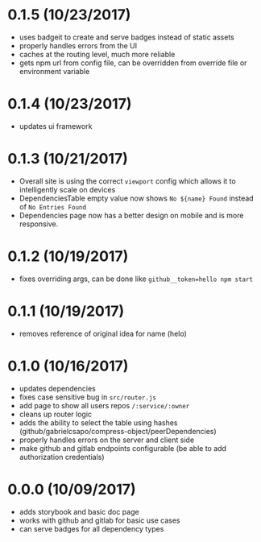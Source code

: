 # 0.1.5 (10/23/2017)

- uses badgeit to create and serve badges instead of static assets
- properly handles errors from the UI
- caches at the routing level, much more reliable
- gets npm url from config file, can be overridden from override file or environment variable

# 0.1.4 (10/23/2017)

- updates ui framework

# 0.1.3 (10/21/2017)

- Overall site is using the correct `viewport` config which allows it to intelligently scale on devices
- DependenciesTable empty value now shows `No ${name} Found` instead of `No Entries Found`
- Dependencies page now has a better design on mobile and is more responsive.  

# 0.1.2 (10/19/2017)

- fixes overriding args, can be done like `github__token=hello npm start`

# 0.1.1 (10/19/2017)

- removes reference of original idea for name (helo)

# 0.1.0 (10/16/2017)

- updates dependencies
- fixes case sensitive bug in `src/router.js`
- add page to show all users repos `/:service/:owner`
- cleans up router logic
- adds the ability to select the table using hashes (github/gabrielcsapo/compress-object/peerDependencies)
- properly handles errors on the server and client side
- make github and gitlab endpoints configurable (be able to add authorization credentials)

# 0.0.0 (10/09/2017)

- adds storybook and basic doc page
- works with github and gitlab for basic use cases
- can serve badges for all dependency types
